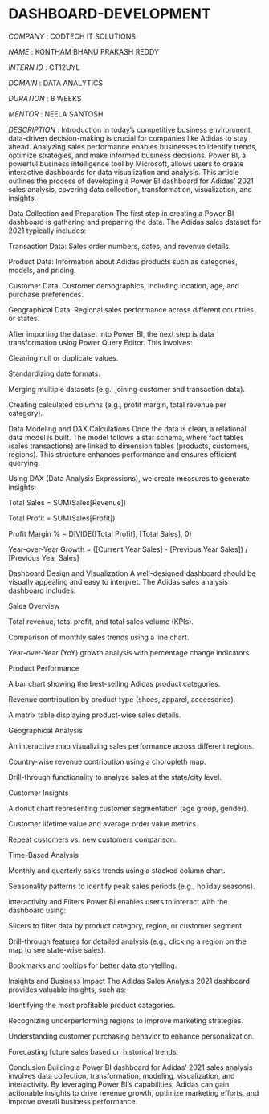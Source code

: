 # DASHBOARD-DEVELOPMENT

*COMPANY* : CODTECH IT SOLUTIONS

*NAME* : KONTHAM BHANU PRAKASH REDDY

*INTERN ID* : CT12UYL

*DOMAIN* : DATA ANALYTICS

*DURATION* : 8 WEEKS

*MENTOR* : NEELA SANTOSH

*DESCRIPTION* :
Introduction
In today’s competitive business environment, data-driven decision-making is crucial for companies like Adidas to stay ahead. Analyzing sales performance enables businesses to identify trends, optimize strategies, and make informed business decisions. Power BI, a powerful business intelligence tool by Microsoft, allows users to create interactive dashboards for data visualization and analysis. This article outlines the process of developing a Power BI dashboard for Adidas' 2021 sales analysis, covering data collection, transformation, visualization, and insights.

Data Collection and Preparation
The first step in creating a Power BI dashboard is gathering and preparing the data. The Adidas sales dataset for 2021 typically includes:

Transaction Data: Sales order numbers, dates, and revenue details.

Product Data: Information about Adidas products such as categories, models, and pricing.

Customer Data: Customer demographics, including location, age, and purchase preferences.

Geographical Data: Regional sales performance across different countries or states.

After importing the dataset into Power BI, the next step is data transformation using Power Query Editor. This involves:

Cleaning null or duplicate values.

Standardizing date formats.

Merging multiple datasets (e.g., joining customer and transaction data).

Creating calculated columns (e.g., profit margin, total revenue per category).

Data Modeling and DAX Calculations
Once the data is clean, a relational data model is built. The model follows a star schema, where fact tables (sales transactions) are linked to dimension tables (products, customers, regions). This structure enhances performance and ensures efficient querying.

Using DAX (Data Analysis Expressions), we create measures to generate insights:

Total Sales = SUM(Sales[Revenue])

Total Profit = SUM(Sales[Profit])

Profit Margin % = DIVIDE([Total Profit], [Total Sales], 0)

Year-over-Year Growth = ([Current Year Sales] - [Previous Year Sales]) / [Previous Year Sales]

Dashboard Design and Visualization
A well-designed dashboard should be visually appealing and easy to interpret. The Adidas sales analysis dashboard includes:

Sales Overview

Total revenue, total profit, and total sales volume (KPIs).

Comparison of monthly sales trends using a line chart.

Year-over-Year (YoY) growth analysis with percentage change indicators.

Product Performance

A bar chart showing the best-selling Adidas product categories.

Revenue contribution by product type (shoes, apparel, accessories).

A matrix table displaying product-wise sales details.

Geographical Analysis

An interactive map visualizing sales performance across different regions.

Country-wise revenue contribution using a choropleth map.

Drill-through functionality to analyze sales at the state/city level.

Customer Insights

A donut chart representing customer segmentation (age group, gender).

Customer lifetime value and average order value metrics.

Repeat customers vs. new customers comparison.

Time-Based Analysis

Monthly and quarterly sales trends using a stacked column chart.

Seasonality patterns to identify peak sales periods (e.g., holiday seasons).

Interactivity and Filters
Power BI enables users to interact with the dashboard using:

Slicers to filter data by product category, region, or customer segment.

Drill-through features for detailed analysis (e.g., clicking a region on the map to see state-wise sales).

Bookmarks and tooltips for better data storytelling.

Insights and Business Impact
The Adidas Sales Analysis 2021 dashboard provides valuable insights, such as:

Identifying the most profitable product categories.

Recognizing underperforming regions to improve marketing strategies.

Understanding customer purchasing behavior to enhance personalization.

Forecasting future sales based on historical trends.

Conclusion
Building a Power BI dashboard for Adidas’ 2021 sales analysis involves data collection, transformation, modeling, visualization, and interactivity. By leveraging Power BI’s capabilities, Adidas can gain actionable insights to drive revenue growth, optimize marketing efforts, and improve overall business performance.









